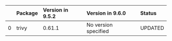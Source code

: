 <!-- markdown-link-check-disable -->

|    | Package   | Version in 9.5.2   | Version in 9.6.0     | Status   |
|---:|:----------|:-------------------|:---------------------|:---------|
|  0 | trivy     | 0.61.1             | No version specified | UPDATED  |